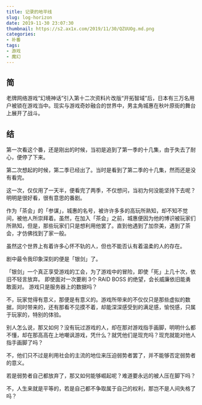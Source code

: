 ```yaml
---
title: 记录的地平线
slug: log-horizon
date: 2019-11-30 23:07:30
thumbnail: https://s2.ax1x.com/2019/11/30/QZUUOg.md.png
categories:
- 补番
tags:
- 游戏
- 魔幻
---
```


## 简

老牌网络游戏“幻境神话”引入第十二次资料片改版“开拓智域”后，日本有三万名用户被锁在游戏当中。现实与游戏奇妙融合的世界中，男主角城惠在秋叶原街的舞台上展开了战斗。

## 结

第一次看这个番，还是刚出的时候，当初是追到了第一季的十几集，由于失去了耐心，便停了下来。

第二次想起的时候，第二季已经出了。当时是看到了第二季的十几集，然而还是没有看完。

这一次，仅仅用了一天半，便看完了两季，不仅想问，当初为何没能坚持下去呢？明明是很好看，很有意思的番剧。

作为「茶会」的「参谋」，城惠的名号，被许许多多的高玩所熟知，却不知不觉间，被他人所崇拜着。虽然，在加入「茶会」之前，城惠便因为他的博识被玩家们所熟知，但是，那些玩家们只是想利用他罢了。直到他遇到了加奈美，遇到了茶会，才仿佛找到了家一般。

虽然这个世界上有着许多心怀不轨的人，但也不能否认有着温柔的人的存在。

剧中最令我印象深刻的便是「银剑」了。

「银剑」一个真正享受游戏的工会，为了游戏中的冒险，即使「死」上几十次，依旧不轻言放弃。 即使面对一次要刷 3个 RAID BOSS 的绝望，会长威廉依旧能勇敢面对。
游戏只是服务器上的数据吗？

不，玩家觉得有意义，那便是有意义的。游戏所带来的不仅仅只是那些虚拟的数据，同时带来的，还有那看不见摸不着，却能深深感受到的满足感，愉悦感，只属于玩家的，特别的体验。

别人怎么说，那又如何？没有玩过游戏的人，却在那对游戏指手画脚，明明什么都不懂，却在那高高在上地嘲讽游戏，凭什么？就凭他们是现充吗？现充就能对他人指手画脚了吗？

不，他们只不过是利用社会的主流的地位来压迫弱势者罢了，并不能够否定弱势者的意义。

若是弱势者自己都放弃了，那又如何能够崛起呢？难道要永远的被人压在脚下吗？

不，人生来就是平等的，若是自己都不争取属于自己的权利，那岂不是人间失格了吗？
